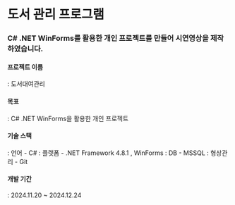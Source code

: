 # 도서 관리 프로그램

### C# .NET WinForms를 활용한 개인 프로젝트를 만들어 시연영상을 제작하였습니다.

#### 프로젝트 이름
: 도서대여관리

#### 목표 
: C# .NET WinForms을 활용한 개인 프로젝트

#### 기술 스택
: 언어 - C# 
: 플랫폼 - .NET Framework 4.8.1 , WinForms
: DB - MSSQL
: 형상관리 - Git

#### 개발 기간
: 2024.11.20 ~ 2024.12.24

